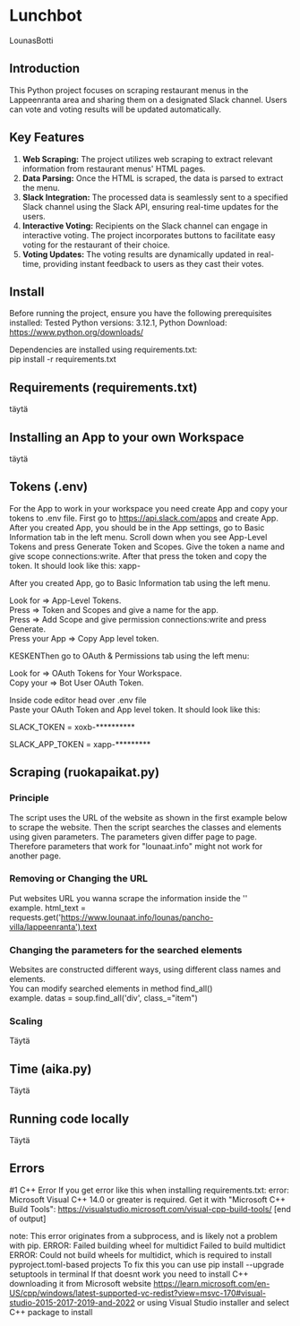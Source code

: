 # Lunchbot
LounasBotti

## Introduction
This Python project focuses on scraping restaurant menus in the Lappeenranta area and sharing them on a designated Slack channel. Users can vote and voting results will be updated automatically.

## Key Features
1. **Web Scraping:** The project utilizes web scraping to extract relevant information from restaurant menus' HTML pages.
2. **Data Parsing:** Once the HTML is scraped, the data is parsed to extract the menu.
3. **Slack Integration:** The processed data is seamlessly sent to a specified Slack channel using the Slack API, ensuring real-time updates for the users.
4. **Interactive Voting:** Recipients on the Slack channel can engage in interactive voting. The project incorporates buttons to facilitate easy voting for the restaurant of their choice.
5. **Voting Updates:** The voting results are dynamically updated in real-time, providing instant feedback to users as they cast their votes.

## Install
Before running the project, ensure you have the following prerequisites installed:
Tested Python versions: 3.12.1, 
Python Download:\
https://www.python.org/downloads/

Dependencies are installed using requirements.txt:\
pip install -r requirements.txt

## Requirements (requirements.txt)
täytä

## Installing an App to your own Workspace
täytä

## Tokens (.env)
For the App to work in your workspace you need create App and copy your tokens to .env file.
First go to https://api.slack.com/apps and create App.\
After you created App, you should be in the App settings, go to Basic Information tab in the left menu.
Scroll down when you see App-Level Tokens and press Generate Token and Scopes. 
Give the token a name and give scope connections:write.
After that press the token and copy the token. It should look like this: xapp-

After you created App, go to Basic Information tab using the left menu.

Look for => App-Level Tokens.\
Press => Token and Scopes and give a name for the app.\
Press => Add Scope and give permission connections:write and press Generate.\
Press your App => Copy App level token.

KESKENThen go to OAuth & Permissions tab using the left menu:

Look for => OAuth Tokens for Your Workspace.\
Copy your => Bot User OAuth Token.

Inside code editor head over .env file\
Paste your OAuth Token and App level token. It should look like this:

SLACK_TOKEN = xoxb-**********

SLACK_APP_TOKEN = xapp-*********

## Scraping (ruokapaikat.py)

### Principle
The script uses the URL of the website as shown in the first example below to scrape the website. Then the script searches the classes and elements using given parameters.
The parameters given differ page to page. Therefore parameters that work for "lounaat.info" might not work for another page. 

### Removing or Changing the URL
Put websites URL you wanna scrape the information inside the ''\
example. html_text = requests.get('https://www.lounaat.info/lounas/pancho-villa/lappeenranta').text

### Changing the parameters for the searched elements
Websites are constructed different ways, using different class names and elements.\
You can modify searched elements in method find_all()\
example. datas = soup.find_all('div', class_="item")

### Scaling
Täytä

## Time (aika.py)

Täytä

## Running code locally

Täytä

## Errors
#1 C++ Error
If you get error like this when installing requirements.txt: 
error: Microsoft Visual C++ 14.0 or greater is required. Get it with "Microsoft C++ Build Tools": https://visualstudio.microsoft.com/visual-cpp-build-tools/
      [end of output]

  note: This error originates from a subprocess, and is likely not a problem with pip.
  ERROR: Failed building wheel for multidict
Failed to build multidict
ERROR: Could not build wheels for multidict, which is required to install pyproject.toml-based projects
To fix this you can use pip install --upgrade setuptools in terminal
If that doesnt work you need to install C++ downloading it from Microsoft website https://learn.microsoft.com/en-US/cpp/windows/latest-supported-vc-redist?view=msvc-170#visual-studio-2015-2017-2019-and-2022
or using Visual Studio installer and select C++ package to install
